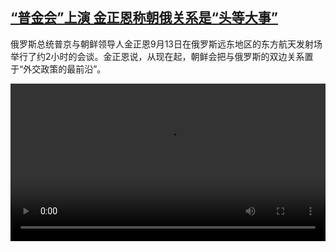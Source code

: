 <!--1694609222000-->
[“普金会”上演 金正恩称朝俄关系是“头等大事”](https://www.dw.com/zh/%E2%80%9C%E6%99%AE%E9%87%91%E4%BC%9A%E2%80%9D%E4%B8%8A%E6%BC%94%20%E9%87%91%E6%AD%A3%E6%81%A9%E7%A7%B0%E6%9C%9D%E4%BF%84%E5%85%B3%E7%B3%BB%E6%98%AF%E2%80%9C%E5%A4%B4%E7%AD%89%E5%A4%A7%E4%BA%8B%E2%80%9D/a-66800106)
------

<p>俄罗斯总统普京与朝鲜领导人金正恩9月13日在俄罗斯远东地区的东方航天发射场举行了约2小时的会谈。金正恩说，从现在起，朝鲜会把与俄罗斯的双边关系置于“外交政策的最前沿”。</small></p><video src="https://tvdownloaddw-a.akamaihd.net/dwtv_video/flv/vdt_zh/2023/bchi230913_001_putinmetkim_01r_AVC_1280x720.mp4" controls style="width:100%"></video>
